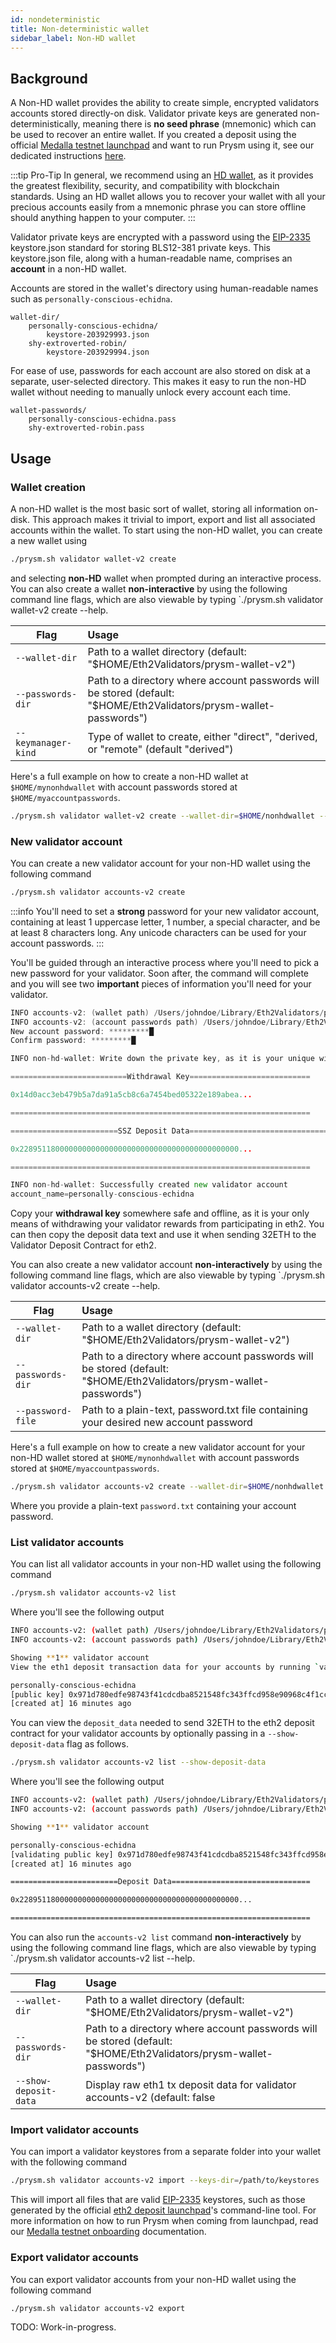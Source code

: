```yaml
---
id: nondeterministic
title: Non-deterministic wallet 
sidebar_label: Non-HD wallet
---
```


## Background

A Non-HD wallet provides the ability to create simple, encrypted validators accounts stored directly-on disk. Validator private keys are generated non-deterministically, meaning there is **no seed phrase** (mnemonic) which can be used to recover an entire wallet. If you created a deposit using the official [Medalla testnet launchpad](https://medalla.launchpad.ethereum.org/) and want to run Prysm using it, see our dedicated instructions [here](http://docs.prylabs.network/docs/prysm-usage/medalla-testnet).

:::tip Pro-Tip
In general, we recommend using an [HD wallet](http://docs.prylabs.network/docs/wallet/deterministic), as it provides the greatest flexibility, security, and compatibility with blockchain standards. Using an HD wallet allows you to recover your wallet with all your precious accounts easily from a mnemonic phrase you can store offline should anything happen to your computer.
:::

Validator private keys are encrypted with a password using the [EIP-2335](https://eips.ethereum.org/EIPS/eip-2335) keystore.json standard for storing BLS12-381 private keys. This keystore.json file, along with a human-readable name, comprises an **account** in a non-HD wallet.

Accounts are stored in the wallet's directory using human-readable names such as `personally-conscious-echidna`.

```
wallet-dir/
	personally-conscious-echidna/
		keystore-203929993.json
	shy-extroverted-robin/
		keystore-203929994.json
```

For ease of use, passwords for each account are also stored on disk at a separate, user-selected directory. This makes it easy to run the non-HD wallet without needing to manually unlock every account each time.

```
wallet-passwords/
	personally-conscious-echidna.pass
	shy-extroverted-robin.pass
```

## Usage

### Wallet creation

A non-HD wallet is the most basic sort of wallet, storing all information on-disk. This approach makes it trivial to import, export and list all associated accounts within the wallet. To start using the non-HD wallet, you can create a new wallet using

```bash
./prysm.sh validator wallet-v2 create
```

and selecting **non-HD** wallet when prompted during an interactive process. You can also create a wallet **non-interactive** by using the following command line flags, which are also viewable by typing `./prysm.sh validator wallet-v2 create --help.

| Flag          | Usage         |
| ------------- |:-------------|
| `--wallet-dir` | Path to a wallet directory (default: "$HOME/Eth2Validators/prysm-wallet-v2")
| `--passwords-dir`     | Path to a directory where account passwords will be stored (default: "$HOME/Eth2Validators/prysm-wallet-passwords")
| `--keymanager-kind`     | Type of wallet to create, either "direct", "derived, or "remote" (default "derived")

Here's a full example on how to create a non-HD wallet at `$HOME/mynonhdwallet` with account passwords stored at `$HOME/myaccountpasswords`.

```bash
./prysm.sh validator wallet-v2 create --wallet-dir=$HOME/nonhdwallet --passwords-dir=$HOME/myaccountpasswords --keymanager-kind=direct
```

### New validator account

You can create a new validator account for your non-HD wallet using the following command

```bash
./prysm.sh validator accounts-v2 create
```

:::info
You'll need to set a **strong** password for your new validator account, containing at least 1 uppercase letter, 1 number, a special character, and be at least 8 characters long. Any unicode characters can be used for your account passwords.
:::

You'll be guided through an interactive process where you'll need to pick a new password for your validator. Soon after, the command will complete and you will see two **important** pieces of information you'll need for your validator.

```go
INFO accounts-v2: (wallet path) /Users/johndoe/Library/Eth2Validators/prysm-wallet-v2
INFO accounts-v2: (account passwords path) /Users/johndoe/Library/Eth2Validators/prysm-wallet-v2-passwords
New account password: *********█
Confirm password: *********█

INFO non-hd-wallet: Write down the private key, as it is your unique withdrawal private key for eth2

==========================Withdrawal Key===========================

0x14d0acc3eb479b5a7da91a5cb8c6a7454bed05322e189abea...

===================================================================

========================SSZ Deposit Data===============================

0x2289511800000000000000000000000000000000000000000...

===================================================================

INFO non-hd-wallet: Successfully created new validator account
account_name=personally-conscious-echidna
```

Copy your **withdrawal key** somewhere safe and offline, as it is your only means of withdrawing your validator rewards from participating in eth2. You can then copy the deposit data text and use it when sending 32ETH to the Validator Deposit Contract for eth2.

You can also create a new validator account **non-interactively** by using the following command line flags, which are also viewable by typing `./prysm.sh validator accounts-v2 create --help.

| Flag          | Usage         |
| ------------- |:-------------|
| `--wallet-dir` | Path to a wallet directory (default: "$HOME/Eth2Validators/prysm-wallet-v2")
| `--passwords-dir`     | Path to a directory where account passwords will be stored (default: "$HOME/Eth2Validators/prysm-wallet-passwords")
| `--password-file`     | Path to a plain-text, password.txt file containing your desired new account password


Here's a full example on how to create a new validator account for your non-HD wallet stored at `$HOME/mynonhdwallet` with account passwords stored at `$HOME/myaccountpasswords`.

```bash
./prysm.sh validator accounts-v2 create --wallet-dir=$HOME/nonhdwallet --passwords-dir=$HOME/myaccountpasswords --password-file=password.txt
```

Where you provide a plain-text `password.txt` containing your account password.

### List validator accounts

You can list all validator accounts in your non-HD wallet using the following command

```bash
./prysm.sh validator accounts-v2 list
```

Where you'll see the following output

```bash
INFO accounts-v2: (wallet path) /Users/johndoe/Library/Eth2Validators/prysm-wallet-v2
INFO accounts-v2: (account passwords path) /Users/johndoe/Library/Eth2Validators/prysm-wallet-passwords

Showing **1** validator account
View the eth1 deposit transaction data for your accounts by running `validator accounts-v2 list --show-deposit-data

personally-conscious-echidna
[public key] 0x971d780edfe98743f41cdcdba8521548fc343ffcd958e90968c4f1cc5a2e9b6ea11a984397c34c6cc13e9d4e8d14ce1e
[created at] 16 minutes ago
```

You can view the `deposit_data` needed to send 32ETH to the eth2 deposit contract for your validator accounts by optionally passing in a `--show-deposit-data` flag as follows.

```bash
./prysm.sh validator accounts-v2 list --show-deposit-data
```

Where you'll see the following output

```bash
INFO accounts-v2: (wallet path) /Users/johndoe/Library/Eth2Validators/prysm-wallet-v2
INFO accounts-v2: (account passwords path) /Users/johndoe/Library/Eth2Validators/prysm-wallet-passwords

Showing **1** validator account

personally-conscious-echidna
[validating public key] 0x971d780edfe98743f41cdcdba8521548fc343ffcd958e90968c4f1cc5a2e9b6ea11a984397c34c6cc13e9d4e8d14ce1e
[created at] 16 minutes ago

========================Deposit Data===============================

0x2289511800000000000000000000000000000000000000000...

===================================================================
```

You can also run the `accounts-v2 list` command **non-interactively** by using the following command line flags, which are also viewable by typing `./prysm.sh validator accounts-v2 list --help.

| Flag          | Usage         |
| ------------- |:-------------|
| `--wallet-dir` | Path to a wallet directory (default: "$HOME/Eth2Validators/prysm-wallet-v2")
| `--passwords-dir`     | Path to a directory where account passwords will be stored (default: "$HOME/Eth2Validators/prysm-wallet-passwords")
| `--show-deposit-data`     |  Display raw eth1 tx deposit data for validator accounts-v2 (default: false

### Import validator accounts

You can import a validator keystores from a separate folder into your wallet with the following command

```bash
./prysm.sh validator accounts-v2 import --keys-dir=/path/to/keystores
```

This will import all files that are valid [EIP-2335](https://eips.ethereum.org/EIPS/eip-2335) keystores, such as those generated by the official [eth2 deposit launchpad](https://medalla.launchpad.ethereum.org/)'s command-line tool. For more information on how to run Prysm when coming from launchpad, read our [Medalla testnet onboarding](/docs/install/medalla-testnet) documentation.

### Export validator accounts

You can export validator accounts from your non-HD wallet using the following command

```bash
./prysm.sh validator accounts-v2 export
```

TODO: Work-in-progress.